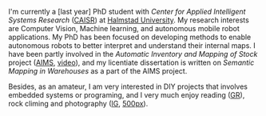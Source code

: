 I'm currently a [last year] PhD student with *Center for Applied Intelligent Systems Research* ([CAISR](http://hh.se/english/schoolofinformationtechnology/research/caisrcenterforappliedintelligentsystemsresearch.11375.html)) at [Halmstad University](http://hh.se/english.5_en.html).
My research interests are Computer Vision, Machine learning, and autonomous mobile robot applications.
My PhD has been focused on developing methods to enable autonomous robots to better interpret and understand their internal maps.
I have been partly involved in the *Automatic Inventory and Mapping of Stock* project ([AIMS](http://islab.hh.se/mediawiki/index.php/AIMS), [video](https://www.youtube.com/watch?v=PLs8WH3dbGM)), and my licentiate dissertation is written on *Semantic Mapping in Warehouses* as a part of the AIMS project.

Besides, as an amateur,
I am very interested in DIY projects that involves embedded systems or programing,
and
I very much enjoy reading ([GR](https://www.goodreads.com/user/show/18867219-saeed)), rock climing and photography ([IG](https://www.instagram.com/saeedghsh/), [500px](https://500px.com/saeedghsh)).




